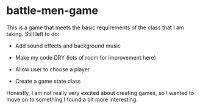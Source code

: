 # battle-men-game

This is a game that meets the basic requirements of the class that I am taking. Still left to do:

* Add sound effects and background music

* Make my code DRY (lots of room for improvement here)

* Allow user to choose a player

* Create a game state class

Honestly, I am not really very excited about creating games, so I wanted to move on to something I found a bit more interesting. 
